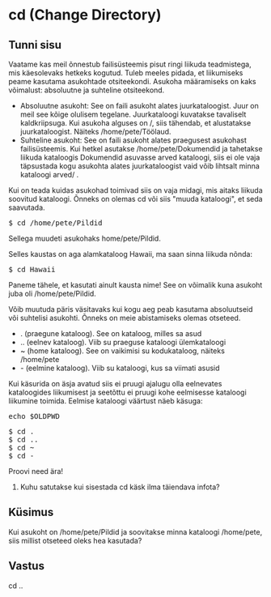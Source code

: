 # cd (Change Directory)

## Tunni sisu

Vaatame kas meil õnnestub failisüsteemis pisut ringi liikuda teadmistega, mis käesolevaks hetkeks kogutud. Tuleb meeles pidada, et liikumiseks peame kasutama asukohtade otsiteekondi. Asukoha määramiseks on kaks võimalust: absoluutne ja suhteline otsiteekond.

<ul>
<li>Absoluutne asukoht: See on faili asukoht alates juurkataloogist. Juur on meil see kõige olulisem tegelane. Juurkataloogi kuvatakse tavaliselt kaldkriipsuga. Kui asukoha alguses on /, siis tähendab, et alustatakse juurkataloogist. Näiteks /home/pete/Töölaud.</li>

<li>Suhteline asukoht: See on faili asukoht alates praegusest asukohast failisüsteemis. Kui hetkel asutakse /home/pete/Dokumendid ja tahetakse liikuda kataloogis Dokumendid asuvasse arved kataloogi, siis ei ole vaja täpsustada kogu asukohta alates juurkataloogist vaid võib lihtsalt minna kataloogi arved/ .</li>
</ul>

Kui on teada kuidas asukohad toimivad siis on vaja midagi, mis aitaks liikuda soovitud kataloogi. Õnneks on olemas cd või siis "muuda kataloogi", et seda saavutada.

<pre>$ cd /home/pete/Pildid</pre>

Sellega muudeti asukohaks home/pete/Pildid.

Selles kaustas on aga alamkataloog Hawaii, ma saan sinna liikuda nõnda:

<pre>$ cd Hawaii</pre>

Paneme tähele, et kasutati ainult kausta nime! See on võimalik kuna asukoht juba oli /home/pete/Pildid.

Võib muutuda päris väsitavaks kui kogu aeg peab kasutama absoluutseid või suhtelisi asukohti. Õnneks on meie abistamiseks olemas otseteed.

<ul>
<li>. (praegune kataloog). See on kataloog, milles sa asud</li>
<li>.. (eelnev kataloog). Viib su praeguse kataloogi ülemkataloogi</li>
<li>~ (home kataloog). See on vaikimisi su kodukataloog, näiteks /home/pete</li>
<li>- (eelmine kataloog). Viib su kataloogi, kus sa viimati asusid</li>
</ul>

Kui käsurida on äsja avatud siis ei pruugi ajalugu olla eelnevates kataloogides liikumisest ja seetõttu ei pruugi kohe eelmisesse kataloogi liikumine toimida. Eelmise kataloogi väärtust näeb käsuga:
<pre>
echo $OLDPWD
</pre>

<pre>$ cd .
$ cd ..
$ cd ~
$ cd -
</pre>
Proovi need ära!

<ol>
<li>Kuhu satutakse kui sisestada cd käsk ilma täiendava infota?</li>
</ol>

## Küsimus

Kui asukoht on /home/pete/Pildid ja soovitakse minna kataloogi /home/pete, siis millist otseteed oleks hea kasutada?

## Vastus

cd ..
